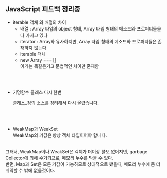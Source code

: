 ## JavaScript 피드백 정리중


* iterable 객체 와 배열의 차이  
  * 배열 : Array 타입의 object 형태,
  Array 타입 형태의 메소드와 프로퍼티들을 다 가지고 있다  
  * iterator : Array와 유사하지만,
  Array 타입 형태의 메소드와 프로퍼티들은 존재하지 않는다  
  * iterable 객체  
  * new Array === []  
이거는 똑같은거고 문법적인 차이만 존재함

<br><br>

* 기명함수 클래스 다시 한번  

  클래스_정의 소스를 정리해서 다시 올렸습니다.

<br><br>

* WeakMap과 WeakSet  
WeakMap의 키값은 항상 객체 타입이어야 합니다.  
<br>
그래서, WeakMap이나 WeakSet은 객체가 더이상 쓸모 없어지면,  
garbage Collector에 의해 수거되므로, 메모리 누수를 막을 수 있다.
<br>  
반면, Map과 Set은 모든 키값이 가능하므로
상대적으로 봤을때, 메모리 누수에 좀 더 취약할 수 밖에 없을것이다.